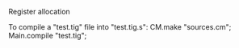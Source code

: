 Register allocation

To compile a "test.tig" file into "test.tig.s":
    CM.make "sources.cm";
    Main.compile "test.tig";

